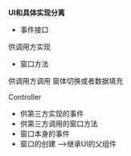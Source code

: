 **UI和具体实现分离**

- 事件接口

供调用方实现

- 窗口方法

供调用方调用  窗体切换或者数据填充



Controller

- 供第三方实现的事件
- 供第三方调用的窗口方法
- 窗口本身的事件
- 窗口的创建 -->继承UI的父组件
